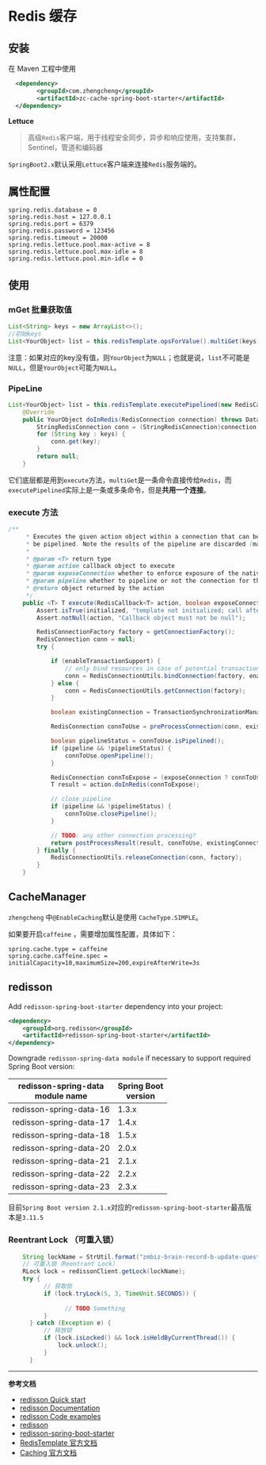 # Redis 缓存

## 安装

在 Maven 工程中使用

```xml
  <dependency>
        <groupId>com.zhengcheng</groupId>
        <artifactId>zc-cache-spring-boot-starter</artifactId>
  </dependency>
```

**Lettuce**
> 高级`Redis`客户端，用于线程安全同步，异步和响应使用，支持集群，Sentinel，管道和编码器

`SpringBoot2.x`默认采用`Lettuce`客户端来连接`Redis`服务端的。

## 属性配置

```properties
spring.redis.database = 0
spring.redis.host = 127.0.0.1
spring.redis.port = 6379
spring.redis.password = 123456
spring.redis.timeout = 20000
spring.redis.lettuce.pool.max-active = 8
spring.redis.lettuce.pool.max-idle = 8
spring.redis.lettuce.pool.min-idle = 0
```

## 使用

### mGet 批量获取值

```java
List<String> keys = new ArrayList<>();
//初始keys
List<YourObject> list = this.redisTemplate.opsForValue().multiGet(keys);
```
注意：如果对应的key没有值，则`YourObject`为`NULL`；也就是说，`list`不可能是`NULL`，但是`YourObject`可能为`NULL`。

### PipeLine
```java
List<YourObject> list = this.redisTemplate.executePipelined(new RedisCallback<YourObject>() {
    @Override
    public YourObject doInRedis(RedisConnection connection) throws DataAccessException {
        StringRedisConnection conn = (StringRedisConnection)connection;
        for (String key : keys) {
            conn.get(key);
        }
        return null;
    }
```

它们底层都是用到`execute`方法，`multiGet`是一条命令直接传给`Redis`，而`executePipelined`实际上是一条或多条命令，但是**共用一个连接**。

### execute 方法
```java
/**
	 * Executes the given action object within a connection that can be exposed or not. Additionally, the connection can
	 * be pipelined. Note the results of the pipeline are discarded (making it suitable for write-only scenarios).
	 * 
	 * @param <T> return type
	 * @param action callback object to execute
	 * @param exposeConnection whether to enforce exposure of the native Redis Connection to callback code
	 * @param pipeline whether to pipeline or not the connection for the execution
	 * @return object returned by the action
	 */
	public <T> T execute(RedisCallback<T> action, boolean exposeConnection, boolean pipeline) {
		Assert.isTrue(initialized, "template not initialized; call afterPropertiesSet() before using it");
		Assert.notNull(action, "Callback object must not be null");

		RedisConnectionFactory factory = getConnectionFactory();
		RedisConnection conn = null;
		try {

			if (enableTransactionSupport) {
				// only bind resources in case of potential transaction synchronization
				conn = RedisConnectionUtils.bindConnection(factory, enableTransactionSupport);
			} else {
				conn = RedisConnectionUtils.getConnection(factory);
			}

			boolean existingConnection = TransactionSynchronizationManager.hasResource(factory);

			RedisConnection connToUse = preProcessConnection(conn, existingConnection);

			boolean pipelineStatus = connToUse.isPipelined();
			if (pipeline && !pipelineStatus) {
				connToUse.openPipeline();
			}

			RedisConnection connToExpose = (exposeConnection ? connToUse : createRedisConnectionProxy(connToUse));
			T result = action.doInRedis(connToExpose);

			// close pipeline
			if (pipeline && !pipelineStatus) {
				connToUse.closePipeline();
			}

			// TODO: any other connection processing?
			return postProcessResult(result, connToUse, existingConnection);
		} finally {
			RedisConnectionUtils.releaseConnection(conn, factory);
		}
	}
```

## CacheManager

`zhengcheng` 中`@EnableCaching`默认是使用 `CacheType.SIMPLE`。

如果要开启`caffeine` ，需要增加属性配置，具体如下：
```properties
spring.cache.type = caffeine
spring.cache.caffeine.spec = initialCapacity=10,maximumSize=200,expireAfterWrite=3s
```

## redisson

Add `redisson-spring-boot-starter` dependency into your project:
```xml
<dependency>
    <groupId>org.redisson</groupId>
    <artifactId>redisson-spring-boot-starter</artifactId>
</dependency>
```
Downgrade `redisson-spring-data module` if necessary to support required Spring Boot version:

|redisson-spring-data<br/>module name|Spring Boot<br/>version|
|----------------------------|-------------------|
|redisson-spring-data-16     |1.3.x              |
|redisson-spring-data-17     |1.4.x              |
|redisson-spring-data-18     |1.5.x              |
|redisson-spring-data-20     |2.0.x              |
|redisson-spring-data-21     |2.1.x              |
|redisson-spring-data-22     |2.2.x              |
|redisson-spring-data-23     |2.3.x              |

目前`Spring Boot version 2.1.x`对应的`redisson-spring-boot-starter`最高版本是`3.11.5`

###  Reentrant Lock （可重入锁）

```java
    String lockName = StrUtil.format("zmbiz-brain-record-b-update-question-{}", question.getId());
    // 可重入锁（Reentrant Lock）
    RLock lock = redissonClient.getLock(lockName);
    try {
          // 获取锁
          if (lock.tryLock(5, 3, TimeUnit.SECONDS)) {
              
                // TODO Something
          }
      } catch (Exception e) {
          // 释放锁
          if (lock.isLocked() && lock.isHeldByCurrentThread()) {
              lock.unlock();
          }
      }
```

---

**参考文档**

- [redisson Quick start](https://github.com/redisson/redisson#quick-start)
- [redisson Documentation](https://github.com/redisson/redisson/wiki/Table-of-Content)
- [redisson Code examples](https://github.com/redisson/redisson-examples)
- [redisson](https://github.com/redisson/redisson/)
- [redisson-spring-boot-starter](https://github.com/redisson/redisson/tree/master/redisson-spring-boot-starter)
- [RedisTemplate 官方文档](https://docs.spring.io/spring-data/data-redis/docs/current/reference/html/#redis:template)
- [Caching 官方文档](https://docs.spring.io/spring-boot/docs/current/reference/html/spring-boot-features.html#boot-features-caching)
